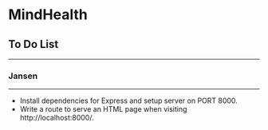 # MindHealth

## To Do List
--------------

### Jansen
--------------
* Install dependencies for Express and setup server on PORT 8000.
* Write a route to serve an HTML page when visiting http://localhost:8000/.


